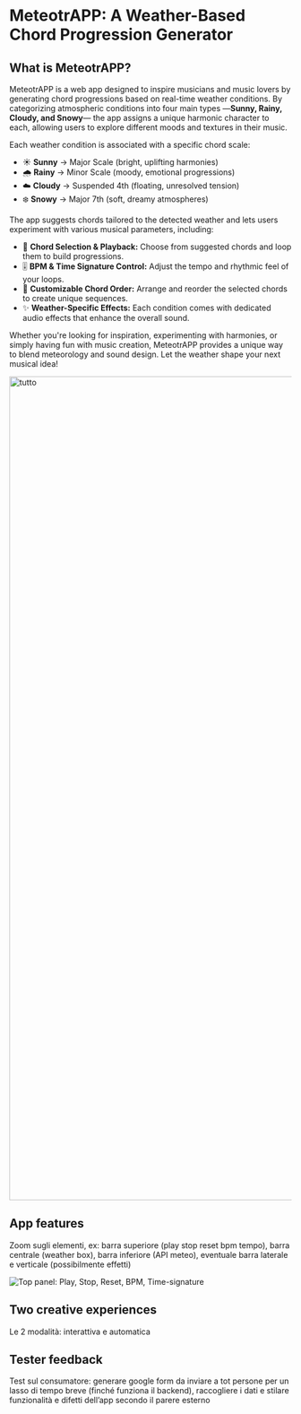 # MeteotrAPP: A Weather-Based Chord Progression Generator

## What is MeteotrAPP?

MeteotrAPP is a web app designed to inspire musicians and music lovers by generating chord progressions based on real-time weather conditions. By categorizing atmospheric conditions into four main types —**Sunny, Rainy, Cloudy, and Snowy**— the app assigns a unique harmonic character to each, allowing users to explore different moods and textures in their music.

Each weather condition is associated with a specific chord scale:
- ☀️ **Sunny** → Major Scale (bright, uplifting harmonies)  
- 🌧️ **Rainy** → Minor Scale (moody, emotional progressions)  
- ☁️ **Cloudy** → Suspended 4th (floating, unresolved tension)  
- ❄️ **Snowy** → Major 7th (soft, dreamy atmospheres)  

The app suggests chords tailored to the detected weather and lets users experiment with various musical parameters, including:
- 🎵 **Chord Selection & Playback:** Choose from suggested chords and loop them to build progressions.  
- 🎚️ **BPM & Time Signature Control:** Adjust the tempo and rhythmic feel of your loops.  
- 🔀 **Customizable Chord Order:** Arrange and reorder the selected chords to create unique sequences.  
- ✨ **Weather-Specific Effects:** Each condition comes with dedicated audio effects that enhance the overall sound.  

Whether you're looking for inspiration, experimenting with harmonies, or simply having fun with music creation, MeteotrAPP provides a unique way to blend meteorology and sound design. Let the weather shape your next musical idea!

<img width="1470" alt="tutto" src="https://github.com/user-attachments/assets/d75069df-1be7-406f-8cdd-a59c9e161e16" />

## App features 
 ⁠⁠Zoom sugli elementi, ex: barra superiore (play stop reset bpm tempo), barra centrale  (weather box), barra inferiore (API meteo), eventuale barra laterale e verticale (possibilmente effetti)

 ![Top panel: Play, Stop, Reset, BPM, Time-signature](https://eleonorsrr.github.io/MeteotrAPP/assets/images/barra.png)
 

 
## Two creative experiences
  Le 2 modalità: interattiva e automatica 

## Tester feedback
  ⁠⁠Test sul consumatore: generare google form da inviare a tot persone per un lasso di tempo breve (finché funziona il backend), raccogliere i dati e stilare funzionalità e difetti dell’app secondo il parere esterno

